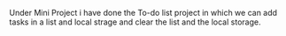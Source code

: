 Under Mini Project i have done the To-do list project in which we can add tasks in a list and local strage and clear the list and the local storage. 
